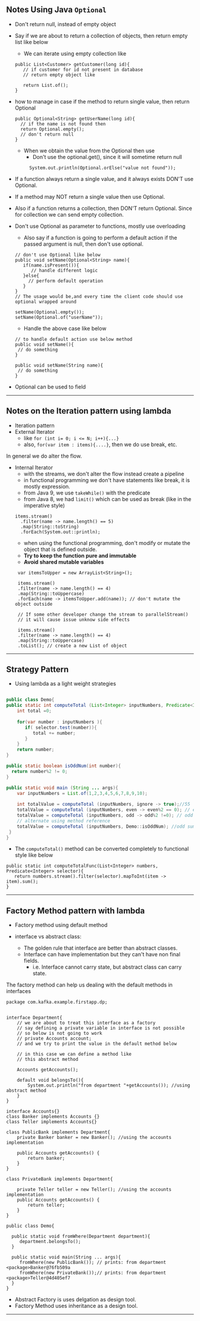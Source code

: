 ## Notes Using Java `Optional`

 - Don't return null, instead of empty object 
  - Say if we are about to return a collection of objects, then return empty list like below
    - We can iterate using empty collection like 
    ```
    public List<Customer> getCustomer(long id){
       // if customer for id not present in database 
       // return empty object like 
       
       return List.of();
    }
    ```

  - how to manage in case if the method to return single value, then return Optional
    ```
    public Optional<String> getUserName(long id){
      // if the name is not found then 
      return Optional.empty();
      // don't return null
    }
    ```
    - When we obtain the value from the Optional then use
       - Don't use the optional.get(), since it will sometime return null
       ```
         System.out.println(Optional.orElse("value not found"));
       ```
  - If a function always return a single value, and it always exists DON'T use Optional.
  - If a method may NOT return a single value then use Optional. 
  - Also if a function returns a collection, then DON'T return Optional. Since for collection we can send empty collection.
  - Don't use Optional<T> as parameter to functions, mostly use overloading
      - Also say if a function is going to perform a default action if the passed argument is null, then don't use optional.
  
      ```
      // don't use Optional like below
      public void setName(Optional<String> name){
         if(name.isPresent()){
            // handle different logic
         }else{
           // perform default operation
         }
      }
      // The usage would be,and every time the client code should use optional wrapped around 
      
      setName(Optional.empty());
      setName(Optional.of("userName"));
      
      ```
      - Handle the above case like below
      ```
      // to handle default action use below method
      public void setName(){
       // do something
      }
      
      public void setName(String name){
       // do something
      }
      ```
  - Optional can be used to field
  
 ---------------------
  ## Notes on the Iteration pattern using lambda
 
  - Iteration pattern
   - External Iterator
      - like `for (int i= 0; i <= N; i++){...}`
      - also, `for(var item : items){....}`, then we do use break, etc.
      
   In general we do alter the flow.
   
   - Internal Iterator
     - with the streams, we don't alter the flow instead create a pipeline
     - in functional programming we don't have statements like break, it is mostly expression. 
     - from Java 9, we use `takeWhile()` with the predicate
     - from Java 8, we had `limit()` which can be used as break (like in the imperative style)
     ```
     items.stream()
       .filter(name -> name.length() == 5)
       .map(String::toString)
       .forEach(System.out::println);
     ```
     - when using the functional programming, don't modify or mutate the object that is defined outside.
     - **Try to keep the function pure and immutable**
     - **Avoid shared mutable variables**
     ```
      var itemsToUpper = new ArrayList<String>();
      
      items.stream()
      .filter(name -> name.length() == 4)
      .map(String::toUppercase)
      .forEach(name -> itemsToUpper.add(name)); // don't mutate the object outside
      
      // If some other developer change the stream to parallelStream()
      // it will cause issue unknow side effects
      
      items.stream()
      .filter(name -> name.length() == 4)
      .map(String::toUppercase)
      .toList(); // create a new List of object
     ```
 ---------------------
 
 ## Strategy Pattern

- Using lambda as a light weight strategies

```java

public class Demo{
public static int computeTotal (List<Integer> inputNumbers, Predicate<Integer> selector){
    int total =0;
    
    for(var number : inputNumbers ){
       if( selector.test(number)){
          total += number;
       }
    }
    return number;
}

public static boolean isOddNum(int number){
  return number%2 != 0;
}

public static void main (String ... args){
    var inputNumbers = List.of(1,2,3,4,5,6,7,8,9,10);
    
    int totalValue = computeTotal (inputNumbers, ignore -> true);//55
    totalValue = computeTotal (inputNumbers, even -> even%2 == 0); // even sum
    totalValue = computeTotal (inputNumbers, odd -> odd%2 !=0); // odd sum
    // alternate using method reference
    totalValue = computeTotal (inputNumbers, Demo::isOddNum); //odd sum    
 }
}
```
 - The `computeTotal()` method can be converted completely to functional style like below
 
 ```
 public static int computeTotalFunc(List<Integer> numbers, Predicate<Integer> selector){
    return numbers.stream().filter(selector).mapToInt(item -> item).sum();
 }
 ```

 --------------------------
  ## Factory Method pattern with lambda

- Factory method using default method

- interface vs abstract class:
   - The golden rule that interface are better than abstract classes.
   - Interface can have implementation but they can't have non final fields.
      - i.e. Interface cannot carry state, but abstract class can carry state.

The factory method can help us dealing with the default methods in interfaces

```
package com.kafka.example.firstapp.dp;


interface Department{
    // we are about to treat this interface as a factory
    // say defining a private variable in interface is not possible
    // so below is not going to work
    // private Accounts account;
    // and we try to print the value in the default method below

    // in this case we can define a method like
    // this abstract method

    Accounts getAccounts();

    default void belongsTo(){
        System.out.println("from department "+getAccounts()); //using abstract method
    }
}

interface Accounts{}
class Banker implements Accounts {}
class Teller implements Accounts{}

class PublicBank implements Department{
    private Banker banker = new Banker(); //using the accounts implementation

    public Accounts getAccounts() {
        return banker;
    }
}

class PrivateBank implements Department{

    private Teller teller = new Teller(); //using the accounts implementation
    public Accounts getAccounts() {
        return teller;
    }
}

public class Demo{

  public static void fromWhere(Department department){
     department.belongsTo();
  }
  
  public static void main(String ... args){
     fromWhere(new PublicBank()); // prints: from department <package>Banker@76fb509a
     fromWhere(new PrivateBank());// prints: from department <package>Teller@4d405ef7
  }
}
```

- Abstract Factory is uses delgation as design tool.
- Factory Method uses inheritance as a design tool.

----------------

